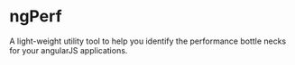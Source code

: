 # ngPerf
A light-weight utility tool to help you identify the performance bottle necks for your angularJS applications.
